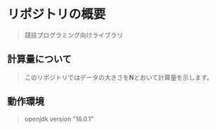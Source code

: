 # リポジトリの概要
> 競技プログラミング向けライブラリ <br>
## 計算量について
> このリポジトリではデータの大きさを**N**とおいて計算量を示します。　<br>

## 動作環境
> openjdk version "16.0.1"
